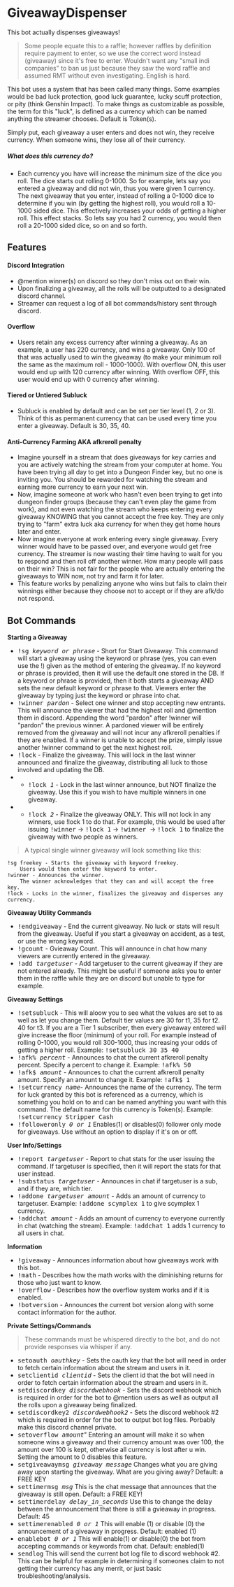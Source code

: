 # GiveawayDispenser #

This bot actually dispenses giveaways!  
>Some people equate this to a raffle; however raffles by definition require payment to enter, so we use the correct word instead (giveaway) since it's free to enter.  Wouldn't want any "small indi companies" to ban us just because they saw the word raffle and assumed RMT without even investigating.  English is hard.  

This bot uses a system that has been called many things.  Some examples would be bad luck protection, good luck guarantee, lucky scuff protection, or pity (think Genshin Impact).  To make things as customizable as possible, the term for this "luck", is defined as a currency which can be named anything the streamer chooses.  Default is Token(s).

Simply put, each giveaway a user enters and does not win, they receive currency.  When someone wins, they lose all of their currency.

##### What does this currency do?
- Each currency you have will increase the minimum size of the dice you roll.  The dice starts out rolling 0-1000.  So for example, lets say you entered a giveaway and did not win, thus you were given 1 currency.  The next giveaway that you enter, instead of rolling a 0-1000 dice to determine if you win (by getting the highest roll), you would roll a 10-1000 sided dice.  This effectively increases your odds of getting a higher roll.  This effect stacks.  So lets say you had 2 currency, you would then roll a 20-1000 sided dice, so on and so forth.


## Features

#### Discord Integration
- @mention winner(s) on discord so they don't miss out on their win.
- Upon finalizing a giveaway, all the rolls will be outputted to a designated discord channel.
- Streamer can request a log of all bot commands/history sent through discord.

#### Overflow
- Users retain any excess currency after winning a giveaway.  As an example, a user has 220 currency, and wins a giveaway.  Only 100 of that was actually used to win the giveaway (to make your minimum roll the same as the maximum roll - 1000-1000).  With overflow ON, this user would end up with 120 currency after winning.  With overflow OFF, this user would end up with 0 currency after winning.

#### Tiered or Untiered Subluck
- Subluck is enabled by default and can be set per tier level (1, 2 or 3).  Think of this as permanent currency that can be used every time you enter a giveaway.  Default is 30, 35, 40.

#### Anti-Currency Farming AKA afkreroll penalty
- Imagine yourself in a stream that does giveaways for key carries and you are actively watching the stream from your computer at home.  You have been trying all day to get into a Dungeon Finder key, but no one is inviting you.  You should be rewarded for watching the stream and earning more currency to earn your next win.
- Now, imagine someone at work who hasn't even been trying to get into dungeon finder groups (because they can't even play the game from work), and not even watching the stream who keeps entering every giveaway KNOWING that you cannot accept the free key.  They are only trying to "farm" extra luck aka currency for when they get home hours later and enter.
- Now imagine everyone at work entering every single giveaway.  Every winner would have to be passed over, and everyone would get free currency.  The streamer is now wasting their time having to wait for you to respond and then roll off another winner.  How many people will pass on their win?  This is not fair for the people who are actually entering the giveaways to WIN now, not try and farm it for later.
- This feature works by penalizing anyone who wins but fails to claim their winnings either because they choose not to accept or if they are afk/do not respond.

## Bot Commands

**Starting a Giveaway**
- <kbd>!sg _keyword or phrase_</kbd> - Short for Start Giveaway. This command will start a giveaway using the keyword or phrase (yes, you can even use the !) given as the method of entering the giveaway.  If no keyword or phrase is provided, then it will use the default one stored in the DB.  If a keyword or phrase is provided, then it both starts a giveaway AND sets the new default keyword or phrase to that. Viewers enter the giveaway by typing just the keyword or phrase into chat.
- <kbd>!winner _pardon_</kbd> - Select one winner and stop accepting new entrants.  This will announce the viewer that had the highest roll and @mention them in discord.  Appending the word "pardon" after !winner will "pardon" the previous winner.  A pardoned viewer will be entirely removed from the giveaway and will not incur any afkreroll penalties if they are enabled.  If a winner is unable to accept the prize, simply issue another !winner command to get the next highest roll.
- <kbd>!lock</kbd> - Finalize the giveaway.  This will lock in the last winner announced and finalize the giveaway, distributing all luck to those involved and updating the DB.
- - <kbd>!lock _1_</kbd> - Lock in the last winner announce, but NOT finalize the giveaway.  Use this if you wish to have multiple winners in one giveaway.
- - <kbd>!lock _2_</kbd> - Finalize the giveaway ONLY.  This will not lock in any winners, use !lock 1 to do that.  For example, this would be used after issuing <kbd>!winner</kbd> -> <kbd>!lock 1</kbd> -> <kbd>!winner </kbd> -> <kbd>!lock 1</kbd> to finalize the giveaway with two people as winners.

>A typical single winner giveaway will look something like this:
```
!sg freekey - Starts the giveaway with keyword freekey.
    Users would then enter the keyword to enter.
!winner - Announces the winner.
    The winner acknowledges that they can and will accept the free key.
!lock - Locks in the winner, finalizes the giveaway and disperses any currency.
```

**Giveaway Utility Commands**
- <kbd>!endgiveaway</kbd> - End the current giveaway.  No luck or stats will result from the giveaway.  Useful if you start a giveaway on accident, as a test, or use the wrong keyword.
- <kbd>!gcount</kbd> - Gvieaway Count.  This will announce in chat how many viewers are currently entered in the giveaway.
- <kbd>!add _targetuser_</kbd> - Add targetuser to the current giveaway if they are not entered already.  This might be useful if someone asks you to enter them in the raffle while they are on discord but unable to type for example.

**Giveaway Settings**
- <kbd>!setsubluck</kbd> - This will aloow you to see what the values are set to as well as let you change them.  Default tier values are 30 for t1, 35 for t2. 40 for t3.  If you are a Tier 1 subscriber, then every giveaway entered will give increase the floor (minimum) of your roll.  For example instead of rolling 0-1000, you would roll 300-1000, thus increasing your odds of getting a higher roll.  Example: <kbd>!setsubluck 30 35 40</kbd>
- <kbd>!afk% _percent_</kbd> - Announces to chat the current afkreroll penalty percent.  Specify a percent to change it.  Example: <kbd>!afk% 50</kbd>
- <kbd>!afk$ _amount_</kbd> - Announces to chat the current afkreroll penalty amount.  Specify an amount to change it.  Example: <kbd>!afk$ 1</kbd>
- <kbd>!setcurrency _name_</kbd>- Announces the name of the currency. The term for luck granted by this bot is referenced as a currency, which is something you hold on to and can be named anything you want with this command. The default name for this currency is Token(s).  Example: <kbd>!setcurrency Stripper Cash</kbd>
- <kbd>!followeronly _0 or 1_</kbd> Enables(1) or disables(0) follower only mode for giveaways. Use without an option to display if it's on or off.





**User Info/Settings**
- <kbd>!report _targetuser_</kbd> - Report to chat stats for the user issuing the command.  If targetuser is specified, then it will report the stats for that user instead.
- <kbd>!substatus _targetuser_</kbd> - Announces in chat if targetuser is a sub, and if they are, which tier.
- <kbd>!addone _targetuser amount_</kbd> - Adds an amount of currency to targetuser.  Example: <kbd>!addone scymplex 1</kbd> to give scymplex 1 currency.
- <kbd>!addchat _amount_</kbd> - Adds an amount of currency to everyone currently in chat (watching the stream).  Example: <kbd>!addchat 1</kbd> adds 1 currency to all users in chat.

**Information**
- <kbd>!giveaway</kbd> - Announces information about how giveaways work with this bot.
- <kbd>!math</kbd> - Describes how the math works with the diminishing returns for those who just want to know.
- <kbd>!overflow</kbd> - Describes how the overflow system works and if it is enabled.
- <kbd>!botversion</kbd> - Announces the current bot version along with some contact information for the author.


**Private Settings/Commands**
>These commands must be whispered directly to the bot, and do not provide responses via whisper if any.

- <kbd>setoauth _oauthkey_</kbd> - Sets the oauth key that the bot will need in order to fetch certain information about the stream and users in it.
- <kbd>setclientid _clientid_</kbd> - Sets the client id that the bot will need in order to fetch certain information about the stream and users in it.
- <kbd>setdiscordkey _discordwebhook_</kbd> - Sets the discord webhook which is required in order for the bot to @mention users as well as output all the rolls upon a giveaway being finalized.
- <kbd>setdiscordkey2 _discordwebhook2_</kbd> - Sets the discord webhook #2 which is required in order for the bot to output bot log files.  Porbably make this discord channel private.
- <kbd>setoverflow _amount_</kbd>" Entering an amount will make it so when someone wins a giveaway and their currency amount was over 100, the amount over 100 is kept, otherwise all currency is lost after u win. Setting the amount to 0 disables this feature.
- <kbd>setgiveawaymsg _giveaway message_</kbd> Changes what you are giving away upon starting the giveaway. What are you giving away? Default: a FREE KEY
- <kbd>settimermsg _msg_</kbd>  This is the chat message that announces that the giveaway is still open. Default: a FREE KEY!
- <kbd>settimerdelay _delay_in_seconds_</kbd> Use this to change the delay between the announcement that there is still a gvieaway in progress. Default: 45
- <kbd>settimerenabled _0 or 1_</kbd> This will enable (1) or disable (0) the announcement of a giveaway in progress. Default: enabled (1)
- <kbd>enablebot _0 or 1_</kbd> This will enable(1) or disable(0) the bot from accepting commands or keywords from chat.  Default: enabled(1)
- <kbd>sendlog</kbd>  This will send the current bot log file to discord webhook #2.  This can be helpful for example in determining if someones claim to not getting their currency has any merrit, or just basic troubleshooting/analysis.
